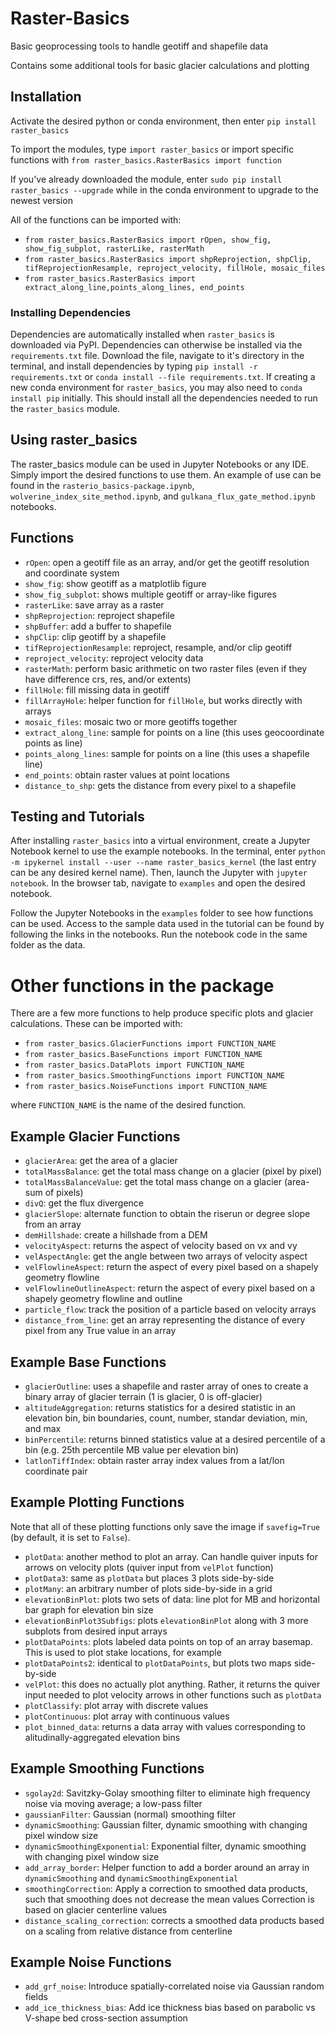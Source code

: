 # Raster-Basics
Basic geoprocessing tools to handle geotiff and shapefile data

Contains some additional tools for basic glacier calculations and plotting

## Installation
Activate the desired python or conda environment, then enter `pip install raster_basics`

To import the modules, type `import raster_basics` or import specific functions with `from raster_basics.RasterBasics import function`

If you've already downloaded the module, enter `sudo pip install raster_basics --upgrade` while in the conda environment to upgrade to the newest version

All of the functions can be imported with:

 - `from raster_basics.RasterBasics import rOpen, show_fig, show_fig_subplot, rasterLike, rasterMath`
 - `from raster_basics.RasterBasics import shpReprojection, shpClip, tifReprojectionResample, reproject_velocity, fillHole, mosaic_files`
 - `from raster_basics.RasterBasics import extract_along_line,points_along_lines, end_points`
 
### Installing Dependencies
Dependencies are automatically installed when `raster_basics` is downloaded via PyPI. Dependencies can otherwise be installed via the `requirements.txt` file. Download the file, navigate to it's directory in the terminal, and install dependencies by typing `pip install -r requirements.txt` or `conda install --file requirements.txt`. If creating a new conda environment for `raster_basics`, you may also need to `conda install pip` initially. This should install all the dependencies needed to run the `raster_basics` module.

## Using raster_basics
The raster_basics module can be used in Jupyter Notebooks or any IDE. Simply import the desired functions to use them. An example of use can be found in the `rasterio_basics-package.ipynb`, `wolverine_index_site_method.ipynb`, and `gulkana_flux_gate_method.ipynb` notebooks.


## Functions
 - `rOpen`: open a geotiff file as an array, and/or get the geotiff resolution and coordinate system
 - `show_fig`: show geotiff as a matplotlib figure
 - `show_fig_subplot`: shows multiple geotiff or array-like figures
 - `rasterLike`: save array as a raster
 - `shpReprojection`: reproject shapefile
 - `shpBuffer`: add a buffer to shapefile
 - `shpClip`: clip geotiff by a shapefile
 - `tifReprojectionResample`: reproject, resample, and/or clip geotiff
 - `reproject_velocity`: reproject velocity data
 - `rasterMath`: perform basic arithmetic on two raster files (even if they have difference crs, res, and/or extents)
 - `fillHole`: fill missing data in geotiff
 - `fillArrayHole`: helper function for `fillHole`, but works directly with arrays
 - `mosaic_files`: mosaic two or more geotiffs together
 - `extract_along_line`: sample for points on a line (this uses geocoordinate points as line)
 - `points_along_lines`: sample for points on a line (this uses a shapefile line)
 - `end_points`: obtain raster values at point locations
 - `distance_to_shp`: gets the distance from every pixel to a shapefile

## Testing and Tutorials
After installing `raster_basics` into a virtual environment, create a Jupyter Notebook kernel to use the example notebooks. In the terminal, enter `python -m ipykernel install --user --name raster_basics_kernel` (the last entry can be any desired kernel name). Then, launch the Jupyter with `jupyter notebook`. In the browser tab, navigate to `examples` and open the desired notebook.

Follow the Jupyter Notebooks in the `examples` folder to see how functions can be used. Access to the sample data used in the tutorial can be found by following the links in the notebooks. Run the notebook code in the same folder as the data.

# Other functions in the package
There are a few more functions to help produce specific plots and glacier calculations. These can be imported with:

 - `from raster_basics.GlacierFunctions import FUNCTION_NAME`
 - `from raster_basics.BaseFunctions import FUNCTION_NAME`
 - `from raster_basics.DataPlots import FUNCTION_NAME`
 - `from raster_basics.SmoothingFunctions import FUNCTION_NAME`
 - `from raster_basics.NoiseFunctions import FUNCTION_NAME`
 
 where `FUNCTION_NAME` is the name of the desired function.
 
## Example Glacier Functions
  - `glacierArea`: get the area of a glacier
  - `totalMassBalance`: get the total mass change on a glacier (pixel by pixel)
  - `totalMassBalanceValue`: get the total mass change on a glacier (area-sum of pixels)
  - `divQ`: get the flux divergence
  - `glacierSlope`: alternate function to obtain the riserun or degree slope from an array
  - `demHillshade`: create a hillshade from a DEM
  - `velocityAspect`: returns the aspect of velocity based on vx and vy
  - `velAspectAngle`: get the angle between two arrays of velocity aspect
  - `velFlowlineAspect`: return the aspect of every pixel based on a shapely geometry flowline
  -  `velFlowlineOutlineAspect`: return the aspect of every pixel based on a shapely geometry flowline and outline
  -  `particle_flow`: track the position of a particle based on velocity arrays
  - `distance_from_line`: get an array representing the distance of every pixel from any True value in an array
 
## Example Base Functions
  - `glacierOutline`: uses a shapefile and raster array of ones to create a binary array of glacier terrain (1 is glacier, 0 is off-glacier)
  - `altitudeAggregation`: returns statistics for a desired statistic in an elevation bin, bin boundaries, count, number, standar deviation, min, and max
  - `binPercentile`: returns binned statistics value at a desired percentile of a bin (e.g. 25th percentile MB value per elevation bin)
  - `latlonTiffIndex`: obtain raster array index values from a lat/lon coordinate pair

## Example Plotting Functions
 Note that all of these plotting functions only save the image if `savefig=True` (by default, it is set to `False`).
  - `plotData`: another method to plot an array. Can handle quiver inputs for arrows on velocity plots (quiver input from `velPlot` function)
  - `plotData3`: same as `plotData` but places 3 plots side-by-side
  - `plotMany`: an arbitrary number of plots side-by-side in a grid
  - `elevationBinPlot`: plots two sets of data: line plot for MB and horizontal bar graph for elevation bin size
  - `elevationBinPlot3Subfigs`: plots `elevationBinPlot` along with 3 more subplots from desired input arrays
  - `plotDataPoints`: plots labeled data points on top of an array basemap. This is used to plot stake locations, for example
  - `plotDataPoints2`: identical to `plotDataPoints`, but plots two maps side-by-side
  - `velPlot`: this does no actually plot anything. Rather, it returns the quiver input needed to plot velocity arrows in other functions such as `plotData`
  - `plotClassify`: plot array with discrete values
  - `plotContinuous`: plot array with continuous values
  - `plot_binned_data`: returns a data array with values corresponding to alitudinally-aggregated elevation bins
  
## Example Smoothing Functions
  - `sgolay2d`: Savitzky-Golay smoothing filter to eliminate high frequency noise via moving average; a low-pass filter
  - `gaussianFilter`: Gaussian (normal) smoothing filter
  - `dynamicSmoothing`: Gaussian filter, dynamic smoothing with changing pixel window size
  - `dynamicSmoothingExponential`: Exponential filter, dynamic smoothing with changing pixel window size
  - `add_array_border`: Helper function to add a border around an array in `dynamicSmoothing` and `dynamicSmoothingExponential`
  - `smoothingCorrection`: Apply a correction to smoothed data products, such that smoothing does not decrease the mean values Correction is based on glacier centerline values
  - `distance_scaling_correction`: corrects a smoothed data products based on a scaling from relative distance from centerline

## Example Noise Functions
  - `add_grf_noise`: Introduce spatially-correlated noise via Gaussian random fields
  - `add_ice_thickness_bias`: Add ice thickness bias based on parabolic vs V-shape bed cross-section assumption


